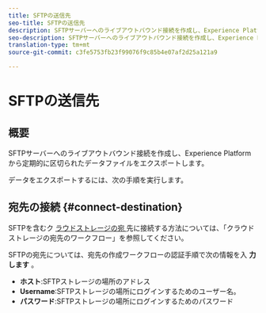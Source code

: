 ```yaml
---
title: SFTPの送信先
seo-title: SFTPの送信先
description: SFTPサーバーへのライブアウトバウンド接続を作成し、Experience Platformから定期的に区切られたデータファイルをエクスポートします。
seo-description: SFTPサーバーへのライブアウトバウンド接続を作成し、Experience Platformから定期的に区切られたデータファイルをエクスポートします。
translation-type: tm+mt
source-git-commit: c3fe5753fb23f99076f9c85b4e07af2d25a121a9

---
```



# SFTPの送信先

## 概要

SFTPサーバーへのライブアウトバウンド接続を作成し、Experience Platformから定期的に区切られたデータファイルをエクスポートします。

データをエクスポートするには、次の手順を実行します。

## 宛先の接続 {#connect-destination}

SFTPを含むク [ラウドストレージの宛 ](/help/rtcdp/destinations/cloud-storage-destinations-workflow.md)先に接続する方法については、「クラウドストレージの宛先のワークフロー」を参照してください。

SFTPの宛先については、宛先の作成ワークフローの認証手順で次の情報を入 **力します** 。

* **ホスト**:SFTPストレージの場所のアドレス
* **Username**:SFTPストレージの場所にログインするためのユーザー名。
* **パスワード**:SFTPストレージの場所にログインするためのパスワード